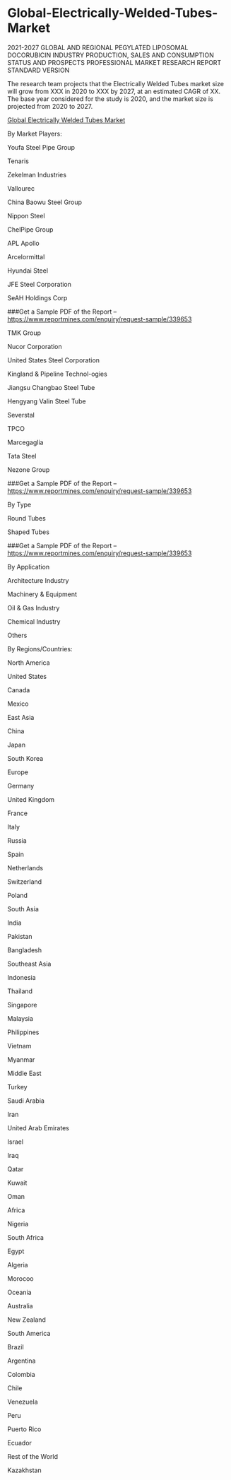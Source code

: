 # Global-Electrically-Welded-Tubes-Market
2021-2027 GLOBAL AND REGIONAL PEGYLATED LIPOSOMAL DOCORUBICIN INDUSTRY PRODUCTION, SALES AND CONSUMPTION STATUS AND PROSPECTS PROFESSIONAL MARKET RESEARCH REPORT STANDARD VERSION

The research team projects that the Electrically Welded Tubes market size will grow from XXX in 2020 to XXX by 2027, at an estimated CAGR of XX. The base year considered for the study is 2020, and the market size is projected from 2020 to 2027.

[Global Electrically Welded Tubes Market](https://www.reportmines.com/global-electrically-welded-tubes-market-research-report-2021-professional-edition-market-r339653)

By Market Players:

Youfa Steel Pipe Group

Tenaris

Zekelman Industries

Vallourec

China Baowu Steel Group

Nippon Steel

ChelPipe Group

APL Apollo

Arcelormittal

Hyundai Steel

JFE Steel Corporation

SeAH Holdings Corp

###Get a Sample PDF of the Report –https://www.reportmines.com/enquiry/request-sample/339653

TMK Group

Nucor Corporation

United States Steel Corporation

Kingland & Pipeline Technol-ogies

Jiangsu Changbao Steel Tube

Hengyang Valin Steel Tube

Severstal

TPCO

Marcegaglia

Tata Steel

Nezone Group

###Get a Sample PDF of the Report –https://www.reportmines.com/enquiry/request-sample/339653

By Type

Round Tubes

Shaped Tubes

###Get a Sample PDF of the Report –https://www.reportmines.com/enquiry/request-sample/339653

By Application

Architecture Industry

Machinery & Equipment

Oil & Gas Industry

Chemical Industry

Others

By Regions/Countries:

North America

United States

Canada

Mexico

East Asia

China

Japan

South Korea

Europe

Germany

United Kingdom

France

Italy

Russia

Spain

Netherlands

Switzerland

Poland

South Asia

India

Pakistan

Bangladesh

Southeast Asia

Indonesia

Thailand

Singapore

Malaysia

Philippines

Vietnam

Myanmar

Middle East

Turkey

Saudi Arabia

Iran

United Arab Emirates

Israel

Iraq

Qatar

Kuwait

Oman

Africa

Nigeria

South Africa

Egypt

Algeria

Morocoo

Oceania

Australia

New Zealand

South America

Brazil

Argentina

Colombia

Chile

Venezuela

Peru

Puerto Rico

Ecuador

Rest of the World

Kazakhstan
